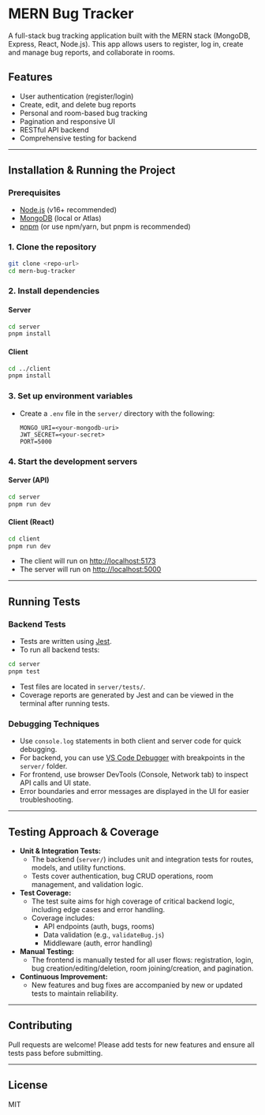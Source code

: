 # MERN Bug Tracker

A full-stack bug tracking application built with the MERN stack (MongoDB, Express, React, Node.js). This app allows users to register, log in, create and manage bug reports, and collaborate in rooms.

## Features
- User authentication (register/login)
- Create, edit, and delete bug reports
- Personal and room-based bug tracking
- Pagination and responsive UI
- RESTful API backend
- Comprehensive testing for backend

---

## Installation & Running the Project

### Prerequisites
- [Node.js](https://nodejs.org/) (v16+ recommended)
- [MongoDB](https://www.mongodb.com/) (local or Atlas)
- [pnpm](https://pnpm.io/) (or use npm/yarn, but pnpm is recommended)

### 1. Clone the repository
```sh
git clone <repo-url>
cd mern-bug-tracker
```

### 2. Install dependencies
#### Server
```sh
cd server
pnpm install
```
#### Client
```sh
cd ../client
pnpm install
```

### 3. Set up environment variables
- Create a `.env` file in the `server/` directory with the following:
  ```env
  MONGO_URI=<your-mongodb-uri>
  JWT_SECRET=<your-secret>
  PORT=5000
  ```

### 4. Start the development servers
#### Server (API)
```sh
cd server
pnpm run dev
```
#### Client (React)
```sh
cd client
pnpm run dev
```
- The client will run on [http://localhost:5173](http://localhost:5173)
- The server will run on [http://localhost:5000](http://localhost:5000)

---

## Running Tests

### Backend Tests
- Tests are written using [Jest](https://jestjs.io/).
- To run all backend tests:

```sh
cd server
pnpm test
```

- Test files are located in `server/tests/`.
- Coverage reports are generated by Jest and can be viewed in the terminal after running tests.

### Debugging Techniques
- Use `console.log` statements in both client and server code for quick debugging.
- For backend, you can use [VS Code Debugger](https://code.visualstudio.com/docs/nodejs/nodejs-debugging) with breakpoints in the `server/` folder.
- For frontend, use browser DevTools (Console, Network tab) to inspect API calls and UI state.
- Error boundaries and error messages are displayed in the UI for easier troubleshooting.

---

## Testing Approach & Coverage

- **Unit & Integration Tests:**
  - The backend (`server/`) includes unit and integration tests for routes, models, and utility functions.
  - Tests cover authentication, bug CRUD operations, room management, and validation logic.
- **Test Coverage:**
  - The test suite aims for high coverage of critical backend logic, including edge cases and error handling.
  - Coverage includes:
    - API endpoints (auth, bugs, rooms)
    - Data validation (e.g., `validateBug.js`)
    - Middleware (auth, error handling)
- **Manual Testing:**
  - The frontend is manually tested for all user flows: registration, login, bug creation/editing/deletion, room joining/creation, and pagination.
- **Continuous Improvement:**
  - New features and bug fixes are accompanied by new or updated tests to maintain reliability.

---

## Contributing
Pull requests are welcome! Please add tests for new features and ensure all tests pass before submitting.

---

## License
MIT
